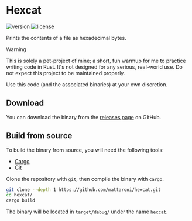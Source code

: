 # Hexcat

![version](https://img.shields.io/badge/dynamic/toml?url=https%3A%2F%2Fraw.githubusercontent.com%2Fmattaroni%2Fhexcat%2Frefs%2Fheads%2Fmain%2FCargo.toml&query=%24.package.version&label=version)
![license](https://img.shields.io/badge/dynamic/toml?url=https%3A%2F%2Fraw.githubusercontent.com%2Fmattaroni%2Fhexcat%2Frefs%2Fheads%2Fmain%2FCargo.toml&query=%24.package.license&label=license&color=blueviolet)

Prints the contents of a file as hexadecimal bytes.

> [!WARNING]
> This is solely a pet-project of mine; a short, fun warmup for me to practice
> writing code in Rust. It's not designed for any serious, real-world use. Do
> not expect this project to be maintained properly.
> 
> Use this code (and the associated binaries) at your own discretion.

## Download

You can download the binary from the [releases page](https://github.com/mattaroni/hexcat/releases)
on GitHub.

## Build from source

To build the binary from source, you will need the following tools:

- [Cargo](https://doc.rust-lang.org/cargo/getting-started/installation.html)
- [Git](https://git-scm.com/downloads)

Clone the repository with `git`, then compile the binary with `cargo`.

```sh
git clone --depth 1 https://github.com/mattaroni/hexcat.git
cd hexcat/
cargo build
```

The binary will be located in `target/debug/` under the name `hexcat`.
